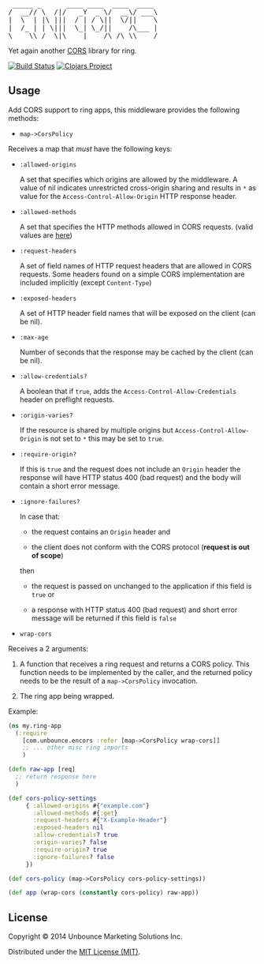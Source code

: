 <pre>
 _____ _      ____ ____  ____  ____
/  __// \  /|/   _Y  _ \/  __\/ ___\
|  \  | |\ |||  / | / \||  \/||    \
|  /_ | | \|||  \_| \_/||    /\___ |
\____\\_/  \|\____|____/\_/\_\\____/
</pre>

Yet again another [CORS](http://www.w3.org/TR/cors/) library for ring.

[![Build Status](https://travis-ci.org/unbounce/encors.svg?branch=master)](https://travis-ci.org/unbounce/encors)
[![Clojars Project](http://clojars.org/com.unbounce/encors/latest-version.svg)](http://clojars.org/com.unbounce/encors)

## Usage

Add CORS support to ring apps, this middleware provides the following methods:

* `map->CorsPolicy`

Receives a map that _must_ have the following keys:

  - `:allowed-origins`

    A set that specifies which origins are allowed by the
    middleware. A value of nil indicates unrestricted cross-origin
    sharing and results in `*` as value for the
    `Access-Control-Allow-Origin` HTTP response header.

  - `:allowed-methods`

    A set that specifies the HTTP methods allowed in CORS requests.
    (valid values are [here](https://github.com/unbounce/encors/blob/master/src/com/unbounce/encors/types.clj#L17))

  - `:request-headers`

    A set of field names of HTTP request headers that are allowed in
    CORS requests.  Some headers found on a simple CORS implementation
    are included implicitly (except `Content-Type`)

  - `:exposed-headers`

    A set of HTTP header field names that will be exposed on the
    client (can be nil).

  - `:max-age`

    Number of seconds that the response may be cached by the client
    (can be nil).

  - `:allow-credentials?`

    A boolean that if `true`, adds the
    `Access-Control-Allow-Credentials` header on preflight requests.

  - `:origin-varies?`

    If the resource is shared by multiple origins but
    `Access-Control-Allow-Origin` is not set to `*` this may be set to
    `true`.

  - `:require-origin?`

    If this is `true` and the request does not include an `Origin`
    header the response will have HTTP status 400 (bad request) and
    the body will contain a short error message.

  - `:ignore-failures?`

    In case that:

      *  the request contains an `Origin` header and

      *  the client does not conform with the CORS protocol
         (__request is out of scope__)

    then

      * the request is passed on unchanged to the application if this
        field is `true` or

      * a response with HTTP status 400 (bad request) and short error
        message will be returned if this field is `false`

* `wrap-cors`

Receives a 2 arguments:

  1) A function that receives a ring request and returns a CORS
     policy. This function needs to be implemented by the caller, and
     the returned policy needs to be the result of a `map->CorsPolicy`
     invocation.


  2) The ring app being wrapped.


Example:

```clojure
(ns my.ring-app
  (:require
    [com.unbounce.encors :refer [map->CorsPolicy wrap-cors]]
    ;; ... other misc ring imports
    )

(defn raw-app [req]
  ;; return response here
  )

(def cors-policy-settings
     { :allowed-origins #{"example.com"}
       :allowed-methods #{:get}
       :request-headers #{"X-Example-Header"}
       :exposed-headers nil
       :allow-credentials? true
       :origin-varies? false
       :require-origin? true
       :ignore-failures? false
     })

(def cors-policy (map->CorsPolicy cors-policy-settings))

(def app (wrap-cors (constantly cors-policy) raw-app))
```

## License

Copyright © 2014 Unbounce Marketing Solutions Inc.

Distributed under the [MIT License (MIT)](http://opensource.org/licenses/MIT).
